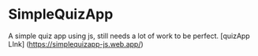# SimpleQuizApp
A simple quiz app using js, still needs a lot of work to be perfect.
[quizApp LInk] (https://simplequizapp-js.web.app/) 
